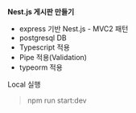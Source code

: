**Nest.js 게시판 만들기**
- express 기반 Nest.js - MVC2 패턴
- postgresql DB
- Typescript 적용
- Pipe 적용(Validation)
- typeorm 적용

Local 실행
> npm run start:dev

